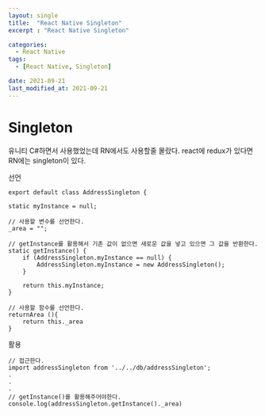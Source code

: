 ```yaml
---
layout: single
title:  "React Native Singleton"
excerpt : "React Native Singleton"

categories:
  - React Native 
tags: 
  - [React Native, Singleton]

date: 2021-09-21
last_modified_at: 2021-09-21
---
```




# Singleton
유니티 C#하면서 사용했었는데 RN에서도 사용할줄 몰랐다.
react에 redux가 있다면 RN에는 singleton이 있다.       
      

선언

    export default class AddressSingleton {

    static myInstance = null;

    // 사용할 변수를 선언한다.
    _area = "";

    // getInstance를 활용해서 기존 값이 없으면 새로운 값을 넣고 있으면 그 값을 반환한다.
    static getInstance() {
        if (AddressSingleton.myInstance == null) {
            AddressSingleton.myInstance = new AddressSingleton();
        }
     
        return this.myInstance;
    }

    // 사용할 함수를 선언한다.
    returnArea (){
        return this._area
    }

활용

    // 접근한다.
    import addressSingleton from '../../db/addressSingleton';
    .
    .
    .
    // getInstance()를 활용해주어야한다.
    console.log(addressSingleton.getInstance()._area)
